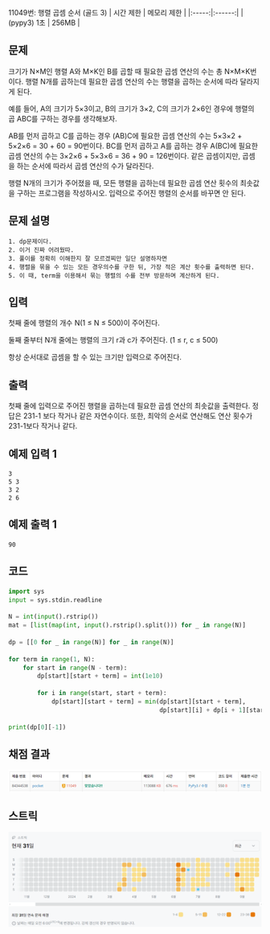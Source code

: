 11049번: 행렬 곱셈 순서 (골드 3)
| 시간 제한 | 메모리 제한 |
|:-----:|:------:|
|  (pypy3) 1초   | 256MB  |

## 문제
크기가 N×M인 행렬 A와 M×K인 B를 곱할 때 필요한 곱셈 연산의 수는 총 N×M×K번이다. 행렬 N개를 곱하는데 필요한 곱셈 연산의 수는 행렬을 곱하는 순서에 따라 달라지게 된다.

예를 들어, A의 크기가 5×3이고, B의 크기가 3×2, C의 크기가 2×6인 경우에 행렬의 곱 ABC를 구하는 경우를 생각해보자.

AB를 먼저 곱하고 C를 곱하는 경우 (AB)C에 필요한 곱셈 연산의 수는 5×3×2 + 5×2×6 = 30 + 60 = 90번이다.
BC를 먼저 곱하고 A를 곱하는 경우 A(BC)에 필요한 곱셈 연산의 수는 3×2×6 + 5×3×6 = 36 + 90 = 126번이다.
같은 곱셈이지만, 곱셈을 하는 순서에 따라서 곱셈 연산의 수가 달라진다.

행렬 N개의 크기가 주어졌을 때, 모든 행렬을 곱하는데 필요한 곱셈 연산 횟수의 최솟값을 구하는 프로그램을 작성하시오. 입력으로 주어진 행렬의 순서를 바꾸면 안 된다.


## 문제 설명
```text
1. dp문제이다.
2. 이거 진짜 어려웠따.
3. 풀이를 정확히 이해한지 잘 모르겠찌만 일단 설명하자면
4. 행렬을 묶을 수 있는 모든 경우의수를 구한 뒤, 가장 적은 계산 횟수를 출력하면 된다.
5. 이 때, term을 이용해서 묶는 행렬의 수를 전부 방문하며 계산하게 된다.
```

## 입력
첫째 줄에 행렬의 개수 N(1 ≤ N ≤ 500)이 주어진다.

둘째 줄부터 N개 줄에는 행렬의 크기 r과 c가 주어진다. (1 ≤ r, c ≤ 500)

항상 순서대로 곱셈을 할 수 있는 크기만 입력으로 주어진다.

## 출력
첫째 줄에 입력으로 주어진 행렬을 곱하는데 필요한 곱셈 연산의 최솟값을 출력한다. 정답은 231-1 보다 작거나 같은 자연수이다. 또한, 최악의 순서로 연산해도 연산 횟수가 231-1보다 작거나 같다.


## 예제 입력 1 
```text
3
5 3
3 2
2 6
```
## 예제 출력 1 
```text
90
```

## 코드
```python
import sys
input = sys.stdin.readline

N = int(input().rstrip())
mat = [list(map(int, input().rstrip().split())) for _ in range(N)]

dp = [[0 for _ in range(N)] for _ in range(N)]

for term in range(1, N):
    for start in range(N - term):
        dp[start][start + term] = int(1e10)

        for i in range(start, start + term):
            dp[start][start + term] = min(dp[start][start + term],
                                          dp[start][i] + dp[i + 1][start + term] + (mat[start][0] * mat[i][1] * mat[start + term][1]))

print(dp[0][-1])

```

## 채점 결과
![img.png](img.png)

## 스트릭
![img_1.png](img_1.png)